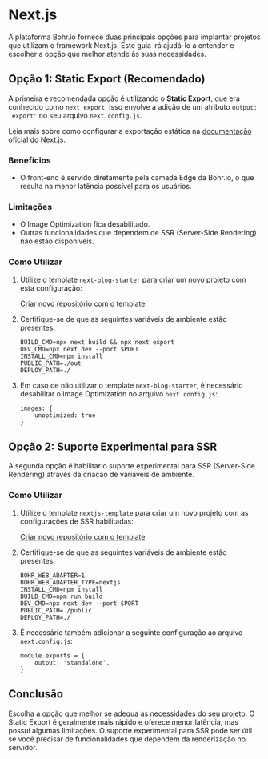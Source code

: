 # Next.js

A plataforma Bohr.io fornece duas principais opções para implantar projetos que utilizam o framework Next.js. Este guia irá ajudá-lo a entender e escolher a opção que melhor atende às suas necessidades.

## Opção 1: Static Export (Recomendado)

A primeira e recomendada opção é utilizando o **Static Export**, que era conhecido como `next export`. Isso envolve a adição de um atributo `output: 'export'` no seu arquivo `next.config.js`.

Leia mais sobre como configurar a exportação estática na [documentação oficial do Next.js](https://nextjs.org/docs/pages/building-your-application/deploying/static-exports).

### Benefícios

- O front-end é servido diretamente pela camada Edge da Bohr.io, o que resulta na menor latência possível para os usuários.

### Limitações

- O Image Optimization fica desabilitado.
- Outras funcionalidades que dependem de SSR (Server-Side Rendering) não estão disponíveis.

### Como Utilizar

1. Utilize o template `next-blog-starter` para criar um novo projeto com esta configuração:

    [Criar novo repositório com o template](https://bohr.io/createRepository?sampleUrl=https://github.com/bohr-io/next-blog-starter)

2. Certifique-se de que as seguintes variáveis de ambiente estão presentes:

    ```
    BUILD_CMD=npx next build && npx next export
    DEV_CMD=npx next dev --port $PORT
    INSTALL_CMD=npm install
    PUBLIC_PATH=./out
    DEPLOY_PATH=./
    ```
3. Em caso de não utilizar o template `next-blog-starter`, é necessário desabilitar o Image Optimization no arquivo `next.config.js`:
    ```
    images: {
        unoptimized: true
    }
    ```

## Opção 2: Suporte Experimental para SSR

A segunda opção é habilitar o suporte experimental para SSR (Server-Side Rendering) através da criação de variáveis de ambiente.

### Como Utilizar

1. Utilize o template `nextjs-template` para criar um novo projeto com as configurações de SSR habilitadas:

    [Criar novo repositório com o template](https://bohr.io/createRepository?sampleUrl=https://github.com/bohr-io/nextjs-template)

2. Certifique-se de que as seguintes variáveis de ambiente estão presentes:

    ```
    BOHR_WEB_ADAPTER=1
    BOHR_WEB_ADAPTER_TYPE=nextjs
    INSTALL_CMD=npm install
    BUILD_CMD=npm run build
    DEV_CMD=npx next dev --port $PORT
    PUBLIC_PATH=./public
    DEPLOY_PATH=./
    ```

3. É necessário também adicionar a seguinte configuração ao arquivo `next.config.js`:
    ```
    module.exports = {
        output: 'standalone',
    }
    ```

## Conclusão

Escolha a opção que melhor se adequa às necessidades do seu projeto. O Static Export é geralmente mais rápido e oferece menor latência, mas possui algumas limitações. O suporte experimental para SSR pode ser útil se você precisar de funcionalidades que dependem da renderização no servidor.
